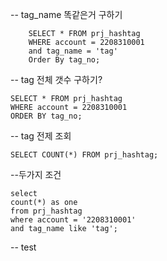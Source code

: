 -- tag_name 똑같은거 구하기

        SELECT * FROM prj_hashtag
        WHERE account = 2208310001
        and tag_name = 'tag'
        Order By tag_no;

-- tag 전체 갯수 구하기?

    SELECT * FROM prj_hashtag
    WHERE account = 2208310001
    ORDER BY tag_no;

-- tag 전제 조회

    SELECT COUNT(*) FROM prj_hashtag;

--두가지 조건

    select
    count(*) as one
    from prj_hashtag
    where account = '2208310001'
    and tag_name like 'tag';


-- test

